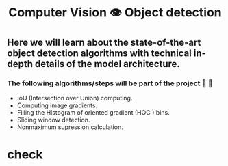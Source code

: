 <h1 align="center">Computer Vision 👁️ Object detection  </h1>
<h2 align = "left" >Here we will learn about the state-of-the-art object detection algorithms with technical in-depth details of the model architecture. </h2>

<h3 align = "left" > The following algorithms/steps will be part of the project 🚀 🚀 </h3>

- IoU (Intersection over Union) computing. 
- Computing image gradients.
- Filling the Histogram of oriented gradient (HOG ) bins.
- Sliding window detection.
- Nonmaximum supression calculation.
# check
